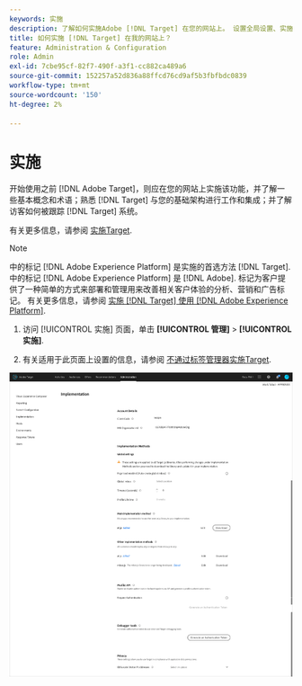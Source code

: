 ```yaml
---
keywords: 实施
description: 了解如何实施Adobe [!DNL Target] 在您的网站上。 设置全局设置、实施方法（AEP Web SDK或at.js）等。
title: 如何实施 [!DNL Target] 在我的网站上？
feature: Administration & Configuration
role: Admin
exl-id: 7cbe95cf-82f7-490f-a3f1-cc882ca489a6
source-git-commit: 152257a52d836a88ffcd76cd9af5b3fbfbdc0839
workflow-type: tm+mt
source-wordcount: '150'
ht-degree: 2%

---
```


# 实施

开始使用之前 [!DNL Adobe Target]，则应在您的网站上实施该功能，并了解一些基本概念和术语；熟悉 [!DNL Target] 与您的基础架构进行工作和集成；并了解访客如何被跟踪 [!DNL Target] 系统。

有关更多信息，请参阅 [实施Target](/help/main/c-implementing-target/implementing-target.md).

>[!NOTE]
>
>中的标记 [!DNL Adobe Experience Platform] 是实施的首选方法 [!DNL Target]. 中的标记 [!DNL Adobe Experience Platform] 是 [!DNL Adobe]. 标记为客户提供了一种简单的方式来部署和管理用来改善相关客户体验的分析、营销和广告标记。 有关更多信息，请参阅 [实施 [!DNL Target] 使用 [!DNL Adobe Experience Platform]](/help/main/c-implementing-target/c-implementing-target-for-client-side-web/how-to-deployatjs/cmp-implementing-target-using-adobe-launch.md).

1. 访问 [!UICONTROL 实施] 页面，单击 **[!UICONTROL 管理]** > **[!UICONTROL 实施]**.

1. 有关适用于此页面上设置的信息，请参阅 [不通过标签管理器实施Target](/help/main/c-implementing-target/c-implementing-target-for-client-side-web/how-to-deployatjs/implementing-target-without-a-tag-manager.md).

![实施页面](/help/main/administrating-target/assets/implementation.png)
